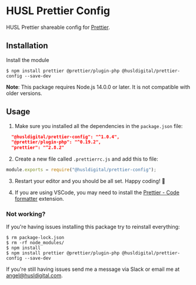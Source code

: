 # HUSL Prettier Config

HUSL Prettier shareable config for [Prettier](https://prettier.io).

## Installation

Install the module

```shell
$ npm install prettier @prettier/plugin-php @husldigital/prettier-config --save-dev
```

**Note**: This package requires Node.js 14.0.0 or later. It is not compatible with older versions.

## Usage

1. Make sure you installed all the dependencies in the `package.json` file:

```json
  "@husldigital/prettier-config": "^1.0.4",
  "@prettier/plugin-php": "^0.19.2",
  "prettier": "^2.8.2"
```

2. Create a new file called `.prettierrc.js` and add this to file:

```js
module.exports = require("@husldigital/prettier-config");
```

3. Restart your editor and you should be all set. Happy coding! 🎉

4. If you are using VSCode, you may need to install the [Prettier - Code formatter](https://marketplace.visualstudio.com/items?itemName=esbenp.prettier-vscode) extension.

### Not working?

If you're having issues installing this package try to reinstall everything:

```shell
$ rm package-lock.json
$ rm -rf node_modules/
$ npm install
$ npm install prettier @prettier/plugin-php @husldigital/prettier-config --save-dev

```

If you're still having issues send me a message via Slack or email me at [angel@husldigital.com](mailto:abaez@husldigital.com).
